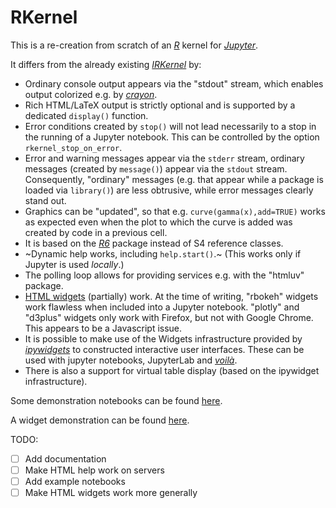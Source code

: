 # RKernel

This is a re-creation from scratch of an [*R*](http://www.r-project.org) kernel
for [*Jupyter*](http://juypter.org).

It differs from the already existing [*IRKernel*](http://irkernel.github.io) by:

  - Ordinary console output appears via the "stdout" stream, which enables
    output colorized e.g. by
    [*crayon*](https://cran.r-project.org/package=crayon).
  - Rich HTML/LaTeX output is strictly optional and is supported by a
    dedicated `display()` function.
  - Error conditions created by `stop()` will not lead necessarily to a stop 
    in the running of a Jupyter notebook. This can be controlled by the option 
    `rkernel_stop_on_error`.
  - Error and warning messages appear via the `stderr` stream, ordinary messages
    (created by `message()`) appear via the `stdout` stream. Consequently,
    "ordinary" messages (e.g. that appear while a package is loaded via
    `library()`) are less obtrusive, while error messages clearly stand out. 
  - Graphics can be "updated", so that e.g. `curve(gamma(x),add=TRUE)` 
    works as expected even when the 
    plot to which the curve is added was created by code in a previous cell. 
  - It is based on the [*R6*](https://cran.r-project.org/package=R6) package
    instead of S4 reference classes.
  - ~Dynamic help works, including `help.start()`.~ (This works only if Jupyter is used *locally*.)
  - The polling loop allows for providing services e.g. with the "htmluv"
    package.
  - [HTML widgets](https://cran.r-project.org/?package) (partially) work. At the time of 
    writing, "rbokeh" widgets work flawless when included into a Jupyter notebook. 
    "plotly" and "d3plus" widgets only work with Firefox, but not with Google Chrome. 
    This appears to be a Javascript issue.
  - It is possible to make use of the Widgets infrastructure provided by
    [*ipywidgets*](https://ipywidgets.readthedocs.io) to constructed interactive
    user interfaces. These can be used with jupyter notebooks, JupyterLab and
    [*voilà*](https://voila.readthedocs.io).
  - There is also a support for virtual table display (based on the ipywidget
    infrastructure).
    
Some demonstration notebooks can be found [here](https://tmphub.elff.eu/user-redirect/).
    
A widget demonstration can be found [here](https://tmphub.elff.eu/user-redirect/voila/render/RKernel-demo-interact-logistic-regression.ipynb).
    
TODO:

  - [ ] Add documentation
  - [ ] Make HTML help work on servers
  - [ ] Add example notebooks
  - [ ] Make HTML widgets work more generally
